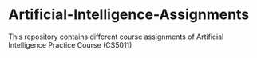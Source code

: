 # Artificial-Intelligence-Assignments
This repository contains different course assignments of Artificial Intelligence Practice Course (CS5011)
